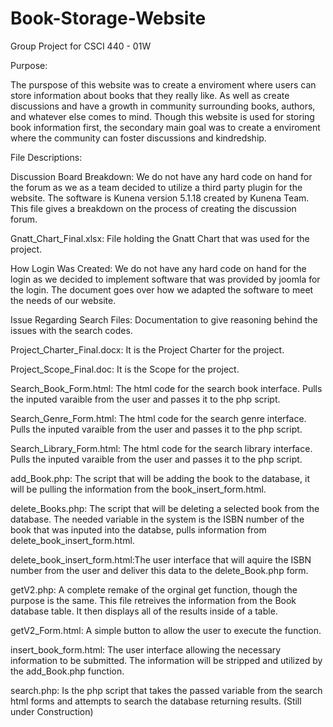 # Book-Storage-Website
Group Project for CSCI 440 - 01W

Purpose:

The purspose of this website was to create a enviroment where users can store information about books that they really like. As well as create discussions and have a
growth in community surrounding books, authors, and whatever else comes to mind. Though this website is used for storing book information first, the secondary main goal
was to create a enviroment where the community can foster discussions and kindredship. 

File Descriptions:

Discussion Board Breakdown: We do not have any hard code on hand for the forum as we as a team decided to utilize a third party plugin for the website. 
The software is Kunena version 5.1.18 created by Kunena Team. This file gives a breakdown on the process of creating the discussion forum.

Gnatt_Chart_Final.xlsx: File holding the Gnatt Chart that was used for the project.

How Login Was Created: We do not have any hard code on hand for the login as we decided to implement software that was provided by joomla for the login.
The document goes over how we adapted the software to meet the needs of our website.

Issue Regarding Search Files: Documentation to give reasoning behind the issues with the search codes. 

Project_Charter_Final.docx: It is the Project Charter for the project.

Project_Scope_Final.doc: It is the Scope for the project.

Search_Book_Form.html: The html code for the search book interface. Pulls the inputed varaible from the user and passes it to the php script.

Search_Genre_Form.html: The html code for the search genre interface. Pulls the inputed varaible from the user and passes it to the php script.

Search_Library_Form.html: The html code for the search library interface. Pulls the inputed varaible from the user and passes it to the php script.

add_Book.php: The script that will be adding the book to the database, it will be pulling the information
from the book_insert_form.html.

delete_Books.php: The script that will be deleting a selected book from the database. 
The needed variable in the system is the ISBN number of the book that was inputed into the databse, pulls information from delete_book_insert_form.html.

delete_book_insert_form.html:The user interface that will aquire the ISBN number from the user and 
deliver this data to the delete_Book.php form.

getV2.php: A complete remake of the orginal get function, though the purpose is the same. This file retreives the information from the Book database table.
It then displays all of the results inside of a table.

getV2_Form.html: A simple button to allow the user to execute the function.

insert_book_form.html: The user interface allowing the necessary information to be submitted. The information will
be stripped and utilized by the add_Book.php function.

search.php: Is the php script that takes the passed variable from the search html forms and attempts to search the database returning results. 
(Still under Construction)
